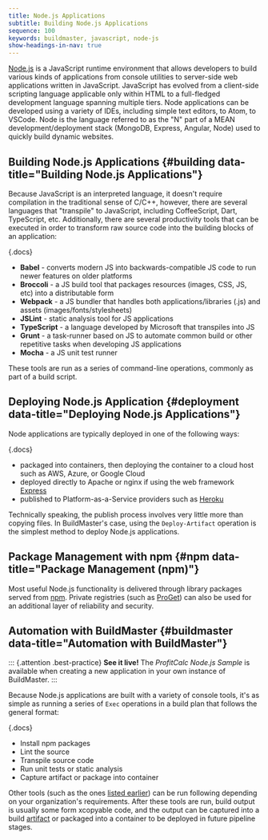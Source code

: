 ```yaml
---
title: Node.js Applications
subtitle: Building Node.js Applications
sequence: 100 
keywords: buildmaster, javascript, node-js
show-headings-in-nav: true
---
```


[Node.js](https://nodejs.org/) is a JavaScript runtime environment that allows developers to build various kinds of applications from console utilities to server-side web applications written in JavaScript. JavaScript has evolved from a client-side scripting language applicable only within HTML to a full-fledged development language spanning multiple tiers. Node applications can be developed using a variety of IDEs, including simple text editors, to Atom, to VSCode. Node is the language referred to as the "N" part of a MEAN development/deployment stack (MongoDB, Express, Angular, Node) used to quickly build dynamic websites.

## Building Node.js Applications {#building data-title="Building Node.js Applications"}

Because JavaScript is an interpreted language, it doesn't require compilation in the traditional sense of C/C++, however, there are several languages that "transpile" to JavaScript, including CoffeeScript, Dart, TypeScript, etc. Additionally, there are several productivity tools that can be executed in order to transform raw source code into the building blocks of an application:

{.docs}
 - **Babel** - converts modern JS into backwards-compatible JS code to run newer features on older platforms
 - **Broccoli** - a JS build tool that packages resources (images, CSS, JS, etc) into a distributable form
 - **Webpack** - a JS bundler that handles both applications/libraries (.js) and assets (images/fonts/stylesheets)
 - **JSLint** - static analysis tool for JS applications
 - **TypeScript** - a language developed by Microsoft that transpiles into JS
 - **Grunt** - a task-runner based on JS to automate common build or other repetitive tasks when developing JS applications
 - **Mocha** - a JS unit test runner
 
These tools are run as a series of command-line operations, commonly as part of a build script.

## Deploying Node.js Application {#deployment data-title="Deploying Node.js Applications"}

Node applications are typically deployed in one of the following ways:

{.docs}
 - packaged into containers, then deploying the container to a cloud host such as AWS, Azure, or Google Cloud
 - deployed directly to Apache or nginx if using the web framework [Express](https://expressjs.com/)
 - published to Platform-as-a-Service providers such as [Heroku](https://heroku.com)

Technically speaking, the publish process involves very little more than copying files. In BuildMaster's case, using the `Deploy-Artifact` operation is the simplest method to deploy Node.js applications.

## Package Management with npm {#npm data-title="Package Management (npm)"}

Most useful Node.js functionality is delivered through library packages served from [npm](https://www.npmjs.com/). 
Private registries (such as [ProGet](https://inedo.com/proget)) can also be used for an additional layer of reliability and security.

## Automation with BuildMaster {#buildmaster data-title="Automation with BuildMaster"}

::: {.attention .best-practice}
**See it live!** The *ProfitCalc Node.js Sample* is available when creating a new application in your own instance of BuildMaster.
:::

Because Node.js applications are built with a variety of console tools, it's as simple as running a series of `Exec` operations in a build plan that follows the general format:

{.docs}
 - Install npm packages
 - Lint the source
 - Transpile source code
 - Run unit tests or static analysis
 - Capture artifact or package into container

Other tools (such as the ones [listed earlier](#building)) can be run following depending on your organization's requirements. After these tools are run, build output is usually some form xcopyable code, and the output can be captured into a build [artifact](/docs/buildmaster/builds/packaging/artifacts) or packaged into a container to be deployed in future pipeline stages.